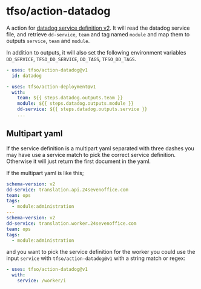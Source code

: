 # tfso/action-datadog
A action for [datadog service definition v2](https://github.com/DataDog/schema/blob/main/service-catalog/v2/schema.json). It will read the datadog service file, and retrieve `dd-service`, `team` and tag named `module` and map them to outputs `service`, `team` and `module`.

In addition to outputs, it will also set the following environment variables `DD_SERVICE`, `TFSO_DD_SERVICE`, `DD_TAGS`, `TFSO_DD_TAGS`.

```yaml
- uses: tfso/action-datadog@v1
  id: datadog

- uses: tfso/action-deployment@v1
  with:
    team: ${{ steps.datadog.outputs.team }}
    module: ${{ steps.datadog.outputs.module }}
    dd-service: ${{ steps.datadog.outputs.service }}
    ...
```

## Multipart yaml
If the service definition is a multipart yaml separated with three dashes you may have use a service match to pick the correct service definition. Otherwise it will just return the first document in the yaml.

If the multipart yaml is like this; 
```yaml
schema-version: v2
dd-service: translation.api.24sevenoffice.com
team: ops
tags:
  - module:administration
---
schema-version: v2
dd-service: translation.worker.24sevenoffice.com
team: ops
tags:
  - module:administration
```
and you want to pick the service definition for the worker you could use the input `service` with `tfso/action-datadog@v1` with a string match or regex: 
```yaml
- uses: tfso/action-datadog@v1
  with:
    service: /worker/i
```
